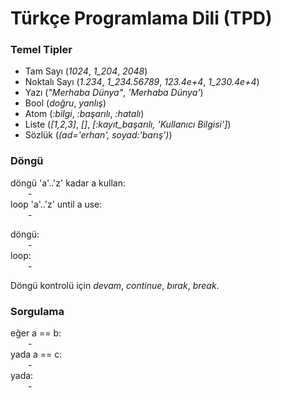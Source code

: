 # Türkçe Programlama Dili (TPD)

### Temel Tipler
 - Tam Sayı (*1024*, *1_204*, *2048*)
 - Noktalı Sayı (*1.234*, *1_234.56789*, *123.4e+4*, *1_230.4e+4*)
 - Yazı (*"Merhaba Dünya"*, *'Merhaba Dünya'*)
 - Bool (*doğru*, *yanlış*)
 - Atom (*:bilgi*, *:başarılı*, *:hatalı*)
 - Liste (*[1,2,3]*, *[]*, *[:kayıt_başarılı, 'Kullanıcı Bilgisi']*)
 - Sözlük (*(ad='erhan', soyad:'barış')*)

### Döngü
döngü 'a'..'z' kadar a kullan:  
&emsp;&emsp;-  
loop 'a'..'z' until a use:  
&emsp;&emsp;-  

döngü:  
&emsp;&emsp;-  
loop:  
&emsp;&emsp;-

Döngü kontrolü için *devam*, *continue*, *bırak*, *break*.

### Sorgulama
eğer a == b:  
&emsp;&emsp;-  
yada a == c:  
&emsp;&emsp;-  
yada:  
&emsp;&emsp;-

